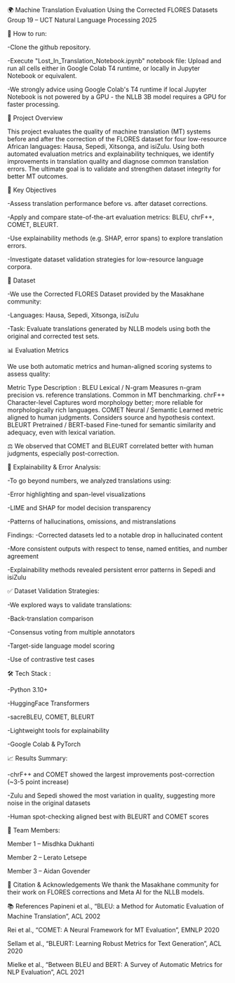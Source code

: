 🌍 Machine Translation Evaluation Using the Corrected FLORES Datasets
Group 19 – UCT Natural Language Processing 2025

🏃 How to run:

-Clone the github repository.

-Execute "Lost_In_Translation_Notebook.ipynb" notebook file: Upload and run all cells either in Google Colab T4 runtime, or locally in Jupyter Notebook or equivalent.

-We strongly advice using Google Colab's T4 runtime if local Jupyter Notebook is not powered by a GPU - the NLLB 3B model requires a GPU for faster processing.

📌 Project Overview

This project evaluates the quality of machine translation (MT) systems before and after the correction of the FLORES dataset for four low-resource African languages: Hausa, Sepedi, Xitsonga, and isiZulu. Using both automated evaluation metrics and explainability techniques, we identify improvements in translation quality and diagnose common translation errors. The ultimate goal is to validate and strengthen dataset integrity for better MT outcomes.

🧠 Key Objectives

-Assess translation performance before vs. after dataset corrections.

-Apply and compare state-of-the-art evaluation metrics: BLEU, chrF++, COMET, BLEURT.

-Use explainability methods (e.g. SHAP, error spans) to explore translation errors.

-Investigate dataset validation strategies for low-resource language corpora.

🧪 Dataset

-We use the Corrected FLORES Dataset provided by the Masakhane community:

-Languages: Hausa, Sepedi, Xitsonga, isiZulu

-Task: Evaluate translations generated by NLLB models using both the original and corrected test sets.

📊 Evaluation Metrics

We use both automatic metrics and human-aligned scoring systems to assess quality:

Metric	Type	Description : 
BLEU	Lexical / N-gram	Measures n-gram precision vs. reference translations. Common in MT benchmarking.
chrF++	Character-level	Captures word morphology better; more reliable for morphologically rich languages.
COMET	Neural / Semantic	Learned metric aligned to human judgments. Considers source and hypothesis context.
BLEURT	Pretrained / BERT-based	Fine-tuned for semantic similarity and adequacy, even with lexical variation.

⚖️ We observed that COMET and BLEURT correlated better with human judgments, especially post-correction.

🔎 Explainability & Error Analysis:

-To go beyond numbers, we analyzed translations using:

-Error highlighting and span-level visualizations

-LIME and SHAP for model decision transparency

-Patterns of hallucinations, omissions, and mistranslations

Findings:
-Corrected datasets led to a notable drop in hallucinated content

-More consistent outputs with respect to tense, named entities, and number agreement

-Explainability methods revealed persistent error patterns in Sepedi and isiZulu

✅ Dataset Validation Strategies:

-We explored ways to validate translations:

-Back-translation comparison

-Consensus voting from multiple annotators

-Target-side language model scoring

-Use of contrastive test cases

🛠️ Tech Stack : 

-Python 3.10+

-HuggingFace Transformers

-sacreBLEU, COMET, BLEURT

-Lightweight tools for explainability

-Google Colab & PyTorch

📈 Results Summary:

-chrF++ and COMET showed the largest improvements post-correction (~3-5 point increase)

-Zulu and Sepedi showed the most variation in quality, suggesting more noise in the original datasets

-Human spot-checking aligned best with BLEURT and COMET scores

👥 Team Members:

Member 1 – Misdhka Dukhanti

Member 2 – Lerato Letsepe

Member 3 – Aidan Govender

📄 Citation & Acknowledgements
We thank the Masakhane community for their work on FLORES corrections and Meta AI for the NLLB models.

📚 References
Papineni et al., “BLEU: a Method for Automatic Evaluation of Machine Translation”, ACL 2002

Rei et al., “COMET: A Neural Framework for MT Evaluation”, EMNLP 2020

Sellam et al., “BLEURT: Learning Robust Metrics for Text Generation”, ACL 2020

Mielke et al., “Between BLEU and BERT: A Survey of Automatic Metrics for NLP Evaluation”, ACL 2021
